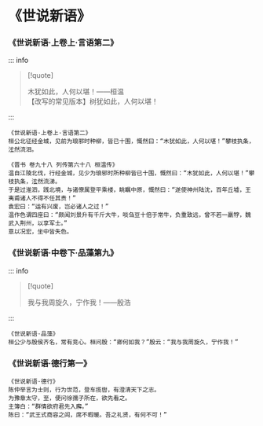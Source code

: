 # 《世说新语》

### 《世说新语·上卷上·言语第二》

::: info

> [!quote]
>
> 木犹如此，人何以堪！——桓温  
> 【改写的常见版本】树犹如此，人何以堪！  

:::

```
《世说新语·上卷上·言语第二》
桓公北征经金城，见前为琅邪时种柳，皆已十围，慨然曰：“木犹如此，人何以堪！”攀枝执条，泫然流泪。
```

```
《晋书 卷九十八 列传第六十八 桓温传》
温自江陵北伐，行经金城，见少为琅邪时所种柳皆已十围，慨然曰：“木犹如此，人何以堪！”攀枝执条，泫然流涕。
于是过淮泗，践北境，与诸僚属登平乘楼，眺瞩中原，慨然曰：“遂使神州陆沈，百年丘墟，王夷甫诸人不得不任其责！”
袁宏曰：“运有兴废，岂必诸人之过！”
温作色谓四座曰：“颇闻刘景升有千斤大牛，啖刍豆十倍于常牛，负重致远，曾不若一羸牸，魏武入荆州，以享军士。”
意以况宏，坐中皆失色。
```

### 《世说新语·中卷下·品藻第九》

::: info

> [!quote]
>
> 我与我周旋久，宁作我！——殷浩

:::

```
《世说新语·品藻》
桓公少与殷侯齐名，常有竞心。桓问殷：“卿何如我？”殷云：“我与我周旋久，宁作我！”
```

### 《世说新语·德行第一》

```
《世说新语·德行》
陈仲举言为士则，行为世范，登车揽辔，有澄清天下之志。
为豫章太守，至，便问徐孺子所在，欲先看之。
主簿白：“群情欲府君先入廨。”
陈曰：“武王式商容之闾，席不暇暖。吾之礼贤，有何不可！”
```
